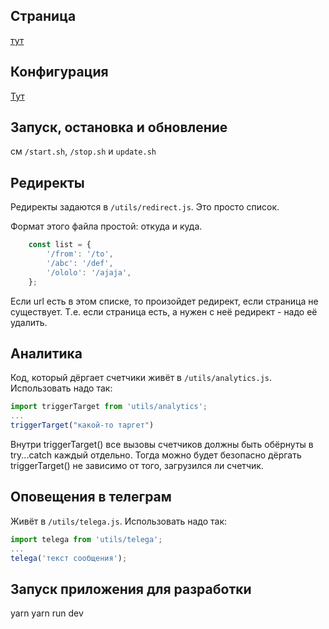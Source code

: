 ## Страница
[тут](page.md)
## Конфигурация
[Тут](config.md)
## Запуск, остановка и обновление
см `/start.sh`, `/stop.sh` и `update.sh`
## Редиректы
Редиректы задаются в `/utils/redirect.js`.
Это просто список.

Формат этого файла простой: откуда и куда.
```js
    const list = {
        '/from': '/to',
        '/abc': '/def',
        '/ololo': '/ajaja',
    };
```
Если url есть в этом списке, то произойдет редирект, если страница не существует.
Т.е. если страница есть, а нужен с неё редирект - надо её удалить.

## Аналитика
Код, который дёргает счетчики живёт в `/utils/analytics.js`.
Использовать надо так:
```js
import triggerTarget from 'utils/analytics';
...
triggerTarget("какой-то таргет")
```
Внутри triggerTarget() все вызовы счетчиков должны быть обёрнуты в try...catch каждый отдельно. 
Тогда можно будет безопасно дёргать triggerTarget() не зависимо от того, загрузился ли счетчик. 

## Оповещения в телеграм
Живёт в `/utils/telega.js`. Использовать надо так:
```js
import telega from 'utils/telega';
...
telega('текст сообщения');
```
## Запуск приложения для разработки
yarn
yarn run dev
